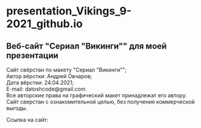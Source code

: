 # presentation_Vikings_9-2021_github.io

<h2>Веб-сайт "Сериал "Викинги"" для моей презентации</h2>

<p>Сайт свёрстан по макету "Сериал "Викинги"";<br>
Автор вёрстки: Андрей Овчаров;<br>
Дата вёрстки: 24.04.2021;<br>
E-mail: datoshcode@gmail.com.<br>
Все авторские права на графический макет принадлежат его автору.<br>
Сайт сверстан с ознакомительной целью, без получения коммерческой выгоды.</p>
<p> Ссылка на сайт: 
</p>
